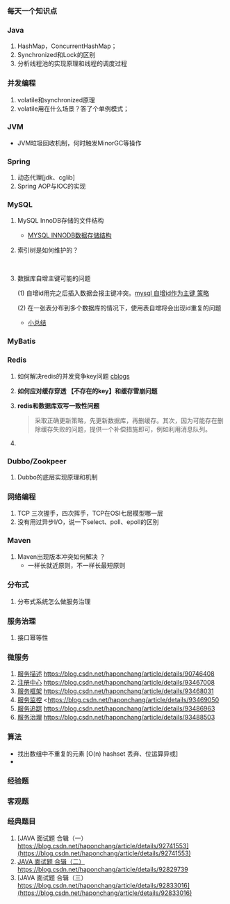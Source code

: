 ### 每天一个知识点



### Java

1. HashMap，ConcurrentHashMap；
2. Synchronized和Lock的区别
3. 分析线程池的实现原理和线程的调度过程



### 并发编程

1. volatile和synchronized原理
2. volatile用在什么场景？答了个单例模式；

### JVM

- JVM垃圾回收机制，何时触发MinorGC等操作

### Spring

1. 动态代理[jdk、cglib] 
2. Spring AOP与IOC的实现



### MySQL

1. MySQL InnoDB存储的文件结构 
   - [MYSQL INNODB数据存储结构](https://blog.csdn.net/bohu83/article/details/81086474) 

2. 索引树是如何维护的？

   ​

3. 数据库自增主键可能的问题 

   (1) 自增id用完之后插入数据会报主键冲突。[mysql 自增id作为主键 策略](https://www.jianshu.com/p/f20ad8c34595)  

   (2) 在一张表分布到多个数据库的情况下，使用表自增将会出现id重复的问题 

   - [小总结](https://blog.csdn.net/riemann_/article/details/94321174)   

### MyBatis



### Redis

1. 如何解决redis的并发竞争key问题   [cblogs](https://www.cnblogs.com/2019wxw/p/11700562.html) 

2. **如何应对缓存穿透 【不存在的key】和缓存雪崩问题**  

3. **redis和数据库双写一致性问题** 

   > 采取正确更新策略，先更新数据库，再删缓存。其次，因为可能存在删除缓存失败的问题，提供一个补偿措施即可，例如利用消息队列。

4. ​

### Dubbo/Zookpeer

1. Dubbo的底层实现原理和机制 



### 网络编程

1. TCP 三次握手，四次挥手，TCP在OSI七层模型哪一层
2. 没有用过异步I/O，说一下select、poll、epoll的区别

### Maven

1. Maven出现版本冲突如何解决 ？
   - 一样长就近原则，不一样长最短原则

### 分布式

1. 分布式系统怎么做服务治理

### 服务治理

1. 接口幂等性

### 微服务

1. [服务描述](https://blog.csdn.net/haponchang/article/details/93488503#%E6%9C%8D%E5%8A%A1%E6%8F%8F%E8%BF%B0)   <https://blog.csdn.net/haponchang/article/details/90746408> 
2. [注册中心](https://blog.csdn.net/haponchang/article/details/93488503#%E6%B3%A8%E5%86%8C%E4%B8%AD%E5%BF%83)   <https://blog.csdn.net/haponchang/article/details/93467008> 
3. [服务框架](https://blog.csdn.net/haponchang/article/details/93488503#%E6%9C%8D%E5%8A%A1%E6%A1%86%E6%9E%B6)   <https://blog.csdn.net/haponchang/article/details/93468031>  
4. [服务监控](https://blog.csdn.net/haponchang/article/details/93488503#%E6%9C%8D%E5%8A%A1%E7%9B%91%E6%8E%A7)   <https://blog.csdn.net/haponchang/article/details/93469050  
5. [服务追踪](https://blog.csdn.net/haponchang/article/details/93488503#%E6%9C%8D%E5%8A%A1%E8%BF%BD%E8%B8%AA)   <https://blog.csdn.net/haponchang/article/details/93486963> 
6. [服务治理](https://blog.csdn.net/haponchang/article/details/93488503#%E6%9C%8D%E5%8A%A1%E6%B2%BB%E7%90%86)   <https://blog.csdn.net/haponchang/article/details/93488503> 

### 算法

- 找出数组中不重复的元素  [O(n) hashset 丢弃、位运算异或]
- ​


### 经验题



### 客观题



### 经典题目

1. [JAVA 面试题 合辑（一）https://blog.csdn.net/haponchang/article/details/92741553](https://blog.csdn.net/haponchang/article/details/92741553) 
2. [JAVA 面试题 合辑（二）](https://blog.csdn.net/haponchang/article/details/92829739)<https://blog.csdn.net/haponchang/article/details/92829739> 
3. [JAVA 面试题 合辑（三）https://blog.csdn.net/haponchang/article/details/92833016](https://blog.csdn.net/haponchang/article/details/92833016) 




